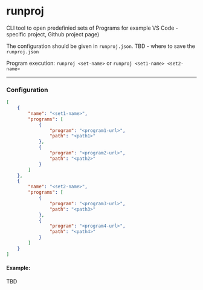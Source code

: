 # runproj

CLI tool to open predefinied sets of Programs for example VS Code - specific project, Github project page)

The configuration should be given in `runproj.json`.
TBD - where to save the `runproj.json`

Program execution: `runproj <set-name>` or `runproj <set1-name> <set2-name>`

---

### Configuration

```json
[
    {
        "name": "<set1-name>",
        "programs": [
            {
                "program": "<program1-url>",
                "path": "<path1>"
            },
            {
                "program": "<program2-url>",
                "path": "<path2>"
            }
        ]
    },
    {
        "name": "<set2-name>",
        "programs": [
            {
                "program": "<program3-url>",
                "path": "<path3>"
            },
            {
                "program": "<program4-url>",
                "path": "<path4>"
            }
        ]
    }
]
```

#### Example:

TBD
